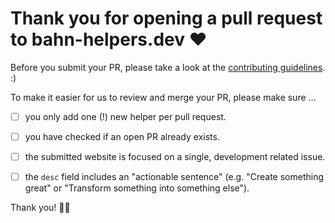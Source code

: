 # Thank you for opening a pull request to bahn-helpers.dev ❤️

Before you submit your PR, please take a look at the [contributing guidelines](https://github.com/willi84/bahn-helpers/blob/master/CONTRIBUTING.md). :)

To make it easier for us to review and merge your PR, please make sure …

- [ ] you only add one (!) new helper per pull request.
- [ ] you have checked if an open PR already exists.
- [ ] the submitted website is focused on a single, development related issue.
- [ ] the `desc` field includes an "actionable sentence" (e.g. "Create something great" or "Transform something into something else").


Thank you! 🙇‍♂️
